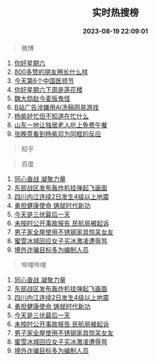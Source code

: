 <div align="center"><h2>实时热搜榜</h2><h4>2023-08-19 22:09:01</h4></div>

> 微博  

1. [你好星期六](https://s.weibo.com/weibo?q=%E4%BD%A0%E5%A5%BD%E6%98%9F%E6%9C%9F%E5%85%AD&t=31&band_rank=1&Refer=top)<br />
2. [800多赞的朋友圈长什么样](https://s.weibo.com/weibo?q=%23800%E5%A4%9A%E8%B5%9E%E7%9A%84%E6%9C%8B%E5%8F%8B%E5%9C%88%E9%95%BF%E4%BB%80%E4%B9%88%E6%A0%B7%23&t=31&band_rank=2&Refer=top)<br />
3. [今天第6个中国医师节](https://s.weibo.com/weibo?q=%23%E4%BB%8A%E5%A4%A9%E7%AC%AC6%E4%B8%AA%E4%B8%AD%E5%9B%BD%E5%8C%BB%E5%B8%88%E8%8A%82%23&t=31&band_rank=3&Refer=top)<br />
4. [你好星期六下周是莲花楼](https://s.weibo.com/weibo?q=%23%E4%BD%A0%E5%A5%BD%E6%98%9F%E6%9C%9F%E5%85%AD%E4%B8%8B%E5%91%A8%E6%98%AF%E8%8E%B2%E8%8A%B1%E6%A5%BC%23&t=31&band_rank=4&Refer=top)<br />
5. [魏大勋赵今麦版鬼怪](https://s.weibo.com/weibo?q=%E9%AD%8F%E5%A4%A7%E5%8B%8B%E8%B5%B5%E4%BB%8A%E9%BA%A6%E7%89%88%E9%AC%BC%E6%80%AA&t=31&band_rank=5&Refer=top)<br />
6. [B站广告涉嫌用AI洗稿网易游戏](https://s.weibo.com/weibo?q=B%E7%AB%99%E5%B9%BF%E5%91%8A%E6%B6%89%E5%AB%8C%E7%94%A8AI%E6%B4%97%E7%A8%BF%E7%BD%91%E6%98%93%E6%B8%B8%E6%88%8F&t=31&band_rank=6&Refer=top)<br />
7. [杨紫好忙但不知道在忙什么](https://s.weibo.com/weibo?q=%23%E6%9D%A8%E7%B4%AB%E5%A5%BD%E5%BF%99%E4%BD%86%E4%B8%8D%E7%9F%A5%E9%81%93%E5%9C%A8%E5%BF%99%E4%BB%80%E4%B9%88%23&t=31&band_rank=7&Refer=top)<br />
8. [山东一地让独居老人吃上免费午餐](https://s.weibo.com/weibo?q=%23%E5%B1%B1%E4%B8%9C%E4%B8%80%E5%9C%B0%E8%AE%A9%E7%8B%AC%E5%B1%85%E8%80%81%E4%BA%BA%E5%90%83%E4%B8%8A%E5%85%8D%E8%B4%B9%E5%8D%88%E9%A4%90%23&t=31&band_rank=8&Refer=top)<br />
9. [张晚意看到杨紫邓为同框的反应](https://s.weibo.com/weibo?q=%23%E5%BC%A0%E6%99%9A%E6%84%8F%E7%9C%8B%E5%88%B0%E6%9D%A8%E7%B4%AB%E9%82%93%E4%B8%BA%E5%90%8C%E6%A1%86%E7%9A%84%E5%8F%8D%E5%BA%94%23&t=31&band_rank=9&Refer=top)<br />

> 知乎  


> 百度  

1. [同心奋战 凝聚力量](https://www.baidu.com/s?wd=%E5%90%8C%E5%BF%83%E5%A5%8B%E6%88%98+%E5%87%9D%E8%81%9A%E5%8A%9B%E9%87%8F&sa=fyb_news&rsv_dl=fyb_news)<br />
2. [东部战区发布轰炸机挂弹起飞画面](https://www.baidu.com/s?wd=%E4%B8%9C%E9%83%A8%E6%88%98%E5%8C%BA%E5%8F%91%E5%B8%83%E8%BD%B0%E7%82%B8%E6%9C%BA%E6%8C%82%E5%BC%B9%E8%B5%B7%E9%A3%9E%E7%94%BB%E9%9D%A2&sa=fyb_news&rsv_dl=fyb_news)<br />
3. [四川内江连续2日发生4级以上地震](https://www.baidu.com/s?wd=%E5%9B%9B%E5%B7%9D%E5%86%85%E6%B1%9F%E8%BF%9E%E7%BB%AD2%E6%97%A5%E5%8F%91%E7%94%9F4%E7%BA%A7%E4%BB%A5%E4%B8%8A%E5%9C%B0%E9%9C%87&sa=fyb_news&rsv_dl=fyb_news)<br />
4. [勇担健康使命 铸就时代新功](https://www.baidu.com/s?wd=%E5%8B%87%E6%8B%85%E5%81%A5%E5%BA%B7%E4%BD%BF%E5%91%BD+%E9%93%B8%E5%B0%B1%E6%97%B6%E4%BB%A3%E6%96%B0%E5%8A%9F&sa=fyb_news&rsv_dl=fyb_news)<br />
5. [今天是三伏最后一天](https://www.baidu.com/s?wd=%E4%BB%8A%E5%A4%A9%E6%98%AF%E4%B8%89%E4%BC%8F%E6%9C%80%E5%90%8E%E4%B8%80%E5%A4%A9&sa=fyb_news&rsv_dl=fyb_news)<br />
6. [未按时公开事故报告 民航局被起诉](https://www.baidu.com/s?wd=%E6%9C%AA%E6%8C%89%E6%97%B6%E5%85%AC%E5%BC%80%E4%BA%8B%E6%95%85%E6%8A%A5%E5%91%8A+%E6%B0%91%E8%88%AA%E5%B1%80%E8%A2%AB%E8%B5%B7%E8%AF%89&sa=fyb_news&rsv_dl=fyb_news)<br />
7. [男子家全屋使用不锈钢家具惊呆女友](https://www.baidu.com/s?wd=%E7%94%B7%E5%AD%90%E5%AE%B6%E5%85%A8%E5%B1%8B%E4%BD%BF%E7%94%A8%E4%B8%8D%E9%94%88%E9%92%A2%E5%AE%B6%E5%85%B7%E6%83%8A%E5%91%86%E5%A5%B3%E5%8F%8B&sa=fyb_news&rsv_dl=fyb_news)<br />
8. [蜜雪冰城回应女子买冰激凌遭辱骂](https://www.baidu.com/s?wd=%E8%9C%9C%E9%9B%AA%E5%86%B0%E5%9F%8E%E5%9B%9E%E5%BA%94%E5%A5%B3%E5%AD%90%E4%B9%B0%E5%86%B0%E6%BF%80%E5%87%8C%E9%81%AD%E8%BE%B1%E9%AA%82&sa=fyb_news&rsv_dl=fyb_news)<br />
9. [境外诈骗目标多为编制人员](https://www.baidu.com/s?wd=%E5%A2%83%E5%A4%96%E8%AF%88%E9%AA%97%E7%9B%AE%E6%A0%87%E5%A4%9A%E4%B8%BA%E7%BC%96%E5%88%B6%E4%BA%BA%E5%91%98&sa=fyb_news&rsv_dl=fyb_news)<br />

> 哔哩哔哩  

1. [同心奋战 凝聚力量](https://www.baidu.com/s?wd=%E5%90%8C%E5%BF%83%E5%A5%8B%E6%88%98+%E5%87%9D%E8%81%9A%E5%8A%9B%E9%87%8F&sa=fyb_news&rsv_dl=fyb_news)<br />
2. [东部战区发布轰炸机挂弹起飞画面](https://www.baidu.com/s?wd=%E4%B8%9C%E9%83%A8%E6%88%98%E5%8C%BA%E5%8F%91%E5%B8%83%E8%BD%B0%E7%82%B8%E6%9C%BA%E6%8C%82%E5%BC%B9%E8%B5%B7%E9%A3%9E%E7%94%BB%E9%9D%A2&sa=fyb_news&rsv_dl=fyb_news)<br />
3. [四川内江连续2日发生4级以上地震](https://www.baidu.com/s?wd=%E5%9B%9B%E5%B7%9D%E5%86%85%E6%B1%9F%E8%BF%9E%E7%BB%AD2%E6%97%A5%E5%8F%91%E7%94%9F4%E7%BA%A7%E4%BB%A5%E4%B8%8A%E5%9C%B0%E9%9C%87&sa=fyb_news&rsv_dl=fyb_news)<br />
4. [勇担健康使命 铸就时代新功](https://www.baidu.com/s?wd=%E5%8B%87%E6%8B%85%E5%81%A5%E5%BA%B7%E4%BD%BF%E5%91%BD+%E9%93%B8%E5%B0%B1%E6%97%B6%E4%BB%A3%E6%96%B0%E5%8A%9F&sa=fyb_news&rsv_dl=fyb_news)<br />
5. [今天是三伏最后一天](https://www.baidu.com/s?wd=%E4%BB%8A%E5%A4%A9%E6%98%AF%E4%B8%89%E4%BC%8F%E6%9C%80%E5%90%8E%E4%B8%80%E5%A4%A9&sa=fyb_news&rsv_dl=fyb_news)<br />
6. [未按时公开事故报告 民航局被起诉](https://www.baidu.com/s?wd=%E6%9C%AA%E6%8C%89%E6%97%B6%E5%85%AC%E5%BC%80%E4%BA%8B%E6%95%85%E6%8A%A5%E5%91%8A+%E6%B0%91%E8%88%AA%E5%B1%80%E8%A2%AB%E8%B5%B7%E8%AF%89&sa=fyb_news&rsv_dl=fyb_news)<br />
7. [男子家全屋使用不锈钢家具惊呆女友](https://www.baidu.com/s?wd=%E7%94%B7%E5%AD%90%E5%AE%B6%E5%85%A8%E5%B1%8B%E4%BD%BF%E7%94%A8%E4%B8%8D%E9%94%88%E9%92%A2%E5%AE%B6%E5%85%B7%E6%83%8A%E5%91%86%E5%A5%B3%E5%8F%8B&sa=fyb_news&rsv_dl=fyb_news)<br />
8. [蜜雪冰城回应女子买冰激凌遭辱骂](https://www.baidu.com/s?wd=%E8%9C%9C%E9%9B%AA%E5%86%B0%E5%9F%8E%E5%9B%9E%E5%BA%94%E5%A5%B3%E5%AD%90%E4%B9%B0%E5%86%B0%E6%BF%80%E5%87%8C%E9%81%AD%E8%BE%B1%E9%AA%82&sa=fyb_news&rsv_dl=fyb_news)<br />
9. [境外诈骗目标多为编制人员](https://www.baidu.com/s?wd=%E5%A2%83%E5%A4%96%E8%AF%88%E9%AA%97%E7%9B%AE%E6%A0%87%E5%A4%9A%E4%B8%BA%E7%BC%96%E5%88%B6%E4%BA%BA%E5%91%98&sa=fyb_news&rsv_dl=fyb_news)<br />
